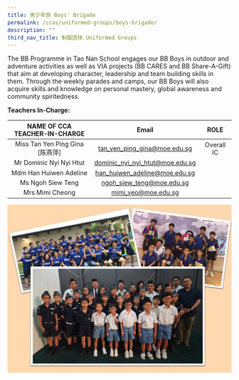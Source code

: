 ```yaml
---
title: 男少年旅 Boys' Brigade
permalink: /ccas/uniformed-groups/boys-brigade/
description: ""
third_nav_title: 制服团体 Uniformed Groups
---
```

The BB Programme in Tao Nan School engages our BB Boys in outdoor and adventure activities as well as VIA projects (BB CARES and BB Share-A-Gift) that aim at developing character, leadership and team building skills in them. Through the weekly parades and camps, our BB Boys will also acquire skills and knowledge on personal mastery, global awareness and community spiritedness.  

**Teachers In-Charge:**

| NAME OF CCA<br>TEACHER-IN-CHARGE |              Email              |    ROLE    |
|:--------------------------------:|:-------------------------------:|:----------:|
|  Miss Tan Yen Ping Gina [陈燕萍] |   tan_yen_ping_gina@moe.edu.sg  | Overall IC |
|      Mr Dominic Nyi Nyi Htut     | dominic_nyi_nyi_htut@moe.edu.sg |            |
|      Mdm Han Huiwen Adeline      |  han_huiwen_adeline@moe.edu.sg  |            |
|         Ms Ngoh Siew Teng        |    ngoh_siew_teng@moe.edu.sg    |            |
|          Mrs Mimi Cheong         |       mimi_yeo@moe.edu.sg       |            |

![](/images/Slide18.jpg)